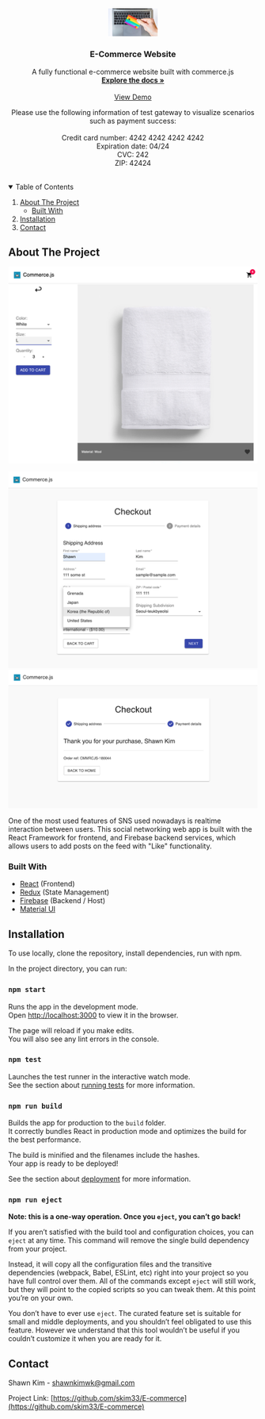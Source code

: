 <!-- PROJECT LOGO -->
<br />
<p align="center">
  <a href="https://github.com/skim33/SNS-portfolio">
    <img src="src/assets/logo.jpg" alt="Logo" width="100" height="auto">
  </a>

  <h3 align="center">E-Commerce Website</h3>

  <p align="center">
    A fully functional e-commerce website built with commerce.js
    <br />
    <a href="https://github.com/skim33/E-commerce"><strong>Explore the docs »</strong></a>
    <br />
    <br />
    <a href="https://shawn-kim-ecommerce.netlify.app">View Demo</a>
    <br />
    <div align="center">Please use the following information of test gateway to visualize scenarios such as payment success:</div>
    <br />
    <div align="center">Credit card number: 4242 4242 4242 4242</div>
    <div align="center">Expiration date: 04/24</div>
    <div align="center">CVC: 242</div>
    <div align="center">ZIP: 42424</div>
    <br />
  </p>
</p>

<!-- TABLE OF CONTENTS -->
<details open="open">
  <summary>Table of Contents</summary>
  <ol>
    <li>
      <a href="#about-the-project">About The Project</a>
      <ul>
        <li><a href="#built-with">Built With</a></li>
      </ul>
    </li>
    <li><a href="#installation">Installation</a></li>
    <li><a href="#contact">Contact</a></li>
  </ol>
</details>

<!-- ABOUT THE PROJECT -->

## About The Project

[![Product Name Screen Shot1][product-screenshot1]](https://shawn-kim-ecommerce.netlify.app)

![Product Name Screen Shot2][product-screenshot2] ![Product Name Screen Shot3][product-screenshot3]

One of the most used features of SNS used nowadays is realtime interaction between users. This social networking web app is built with the React Framework for frontend, and Firebase backend services, which allows users to add posts on the feed with "Like" functionality.

### Built With

- [React](https://reactjs.org/) (Frontend)
- [Redux](https://redux.js.org/) (State Management)
- [Firebase](https://firebase.google.com/) (Backend / Host)
- [Material UI](https://mui.com/)

<!-- GETTING STARTED -->

## Installation

To use locally, clone the repository, install dependencies, run with npm.

In the project directory, you can run:

### `npm start`

Runs the app in the development mode.\
Open [http://localhost:3000](http://localhost:3000) to view it in the browser.

The page will reload if you make edits.\
You will also see any lint errors in the console.

### `npm test`

Launches the test runner in the interactive watch mode.\
See the section about [running tests](https://facebook.github.io/create-react-app/docs/running-tests) for more information.

### `npm run build`

Builds the app for production to the `build` folder.\
It correctly bundles React in production mode and optimizes the build for the best performance.

The build is minified and the filenames include the hashes.\
Your app is ready to be deployed!

See the section about [deployment](https://facebook.github.io/create-react-app/docs/deployment) for more information.

### `npm run eject`

**Note: this is a one-way operation. Once you `eject`, you can’t go back!**

If you aren’t satisfied with the build tool and configuration choices, you can `eject` at any time. This command will remove the single build dependency from your project.

Instead, it will copy all the configuration files and the transitive dependencies (webpack, Babel, ESLint, etc) right into your project so you have full control over them. All of the commands except `eject` will still work, but they will point to the copied scripts so you can tweak them. At this point you’re on your own.

You don’t have to ever use `eject`. The curated feature set is suitable for small and middle deployments, and you shouldn’t feel obligated to use this feature. However we understand that this tool wouldn’t be useful if you couldn’t customize it when you are ready for it.

## Contact

Shawn Kim - shawnkimwk@gmail.com

Project Link: [https://github.com/skim33/E-commerce](https://github.com/skim33/E-commerce)

<!-- MARKDOWN LINKS & IMAGES -->
<!-- https://www.markdownguide.org/basic-syntax/#reference-style-links -->

[product-screenshot1]: src/assets/screen_shot1.png
[product-screenshot2]: src/assets/screen_shot2.png
[product-screenshot3]: src/assets/screen_shot3.png
